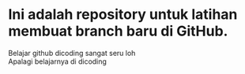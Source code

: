# Ini adalah repository untuk latihan membuat branch baru di GitHub.
Belajar github dicoding sangat seru loh<br>
Apalagi belajarnya di dicoding 
